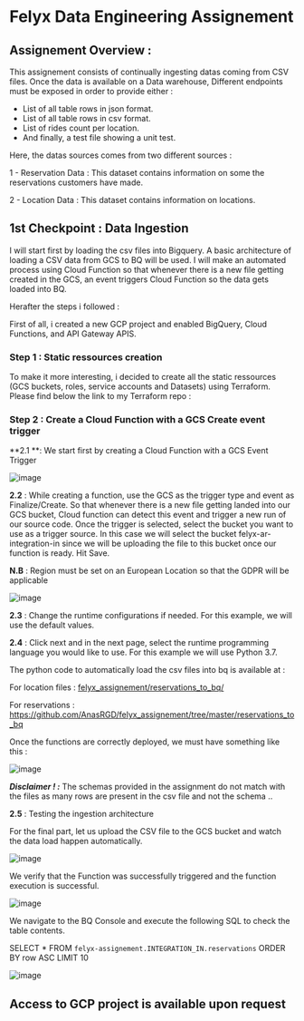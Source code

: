 # Felyx Data Engineering Assignement

## Assignement Overview :

This assignement consists of continually ingesting datas coming from CSV files. Once the data is available on a Data warehouse, Different endpoints must be exposed in order to provide either :
  - List of all table rows in json format.
  - List of all table rows in csv format.
  - List of rides count per location.
  - And finally, a test file showing a unit test.
 
 
Here, the datas sources comes from two different sources :

1 - Reservation Data : 
This dataset contains information on some the reservations customers have made.

2 - Location Data :
This dataset contains information on locations.


## 1st Checkpoint : Data Ingestion

I will start first by loading the csv files into Bigquery. 
A basic architecture of loading a CSV data from GCS to BQ will be used. I will make an automated process using Cloud Function so that whenever there is a new file getting created in the GCS, an event triggers Cloud Function so the data gets loaded into BQ.

Herafter the steps i followed : 

First of all, i created a new GCP project and enabled BigQuery, Cloud Functions, and API Gateway APIS.


### Step 1 : Static ressources creation 
To make it more interesting, i decided to create all the static ressources (GCS buckets, roles, service accounts and Datasets) using Terraform.
Please find below the link to my Terraform repo : 




### Step 2 : Create a Cloud Function with a GCS Create event trigger 

**2.1 **: We start first by creating a Cloud Function with a GCS Event Trigger

![image](https://user-images.githubusercontent.com/68516240/174658641-a19b59a6-f05a-405a-8f77-a9b8ebaef1d5.png)

**2.2** : While creating a function, use the GCS as the trigger type and event as Finalize/Create. So that whenever there is a new file getting landed into our GCS bucket, Cloud function can detect this event and trigger a new run of our source code.
Once the trigger is selected, select the bucket you want to use as a trigger source. In this case we will select the bucket felyx-ar-integration-in since we will be uploading the file to this bucket once our function is ready. Hit Save.

**N.B** : Region must be set on an European Location so that the GDPR will be applicable 

![image](https://user-images.githubusercontent.com/68516240/174659063-61d210ce-bec6-4c70-8a64-6a5f73e02f2f.png)

**2.3** : Change the runtime configurations if needed. For this example, we will use the default values.

**2.4** : Click next and in the next page, select the runtime programming language you would like to use. For this example we will use Python 3.7.

The python code to automatically load the csv files into bq is available at : 

For location files : 
[felyx_assignement/reservations_to_bq/](https://github.com/AnasRGD/felyx_assignement/tree/master/locations_to_bq)

For reservations : 
https://github.com/AnasRGD/felyx_assignement/tree/master/reservations_to_bq

Once the functions are correctly deployed, we must have something like this : 

![image](https://user-images.githubusercontent.com/68516240/174661331-d09fc6b3-8023-4b0c-877b-f7138cdcb89d.png)


**_Disclaimer ! :_**
The schemas provided in the assignment do not match with the files as many rows are present in the csv file and not the schema ..


**2.5** : Testing the ingestion architecture

For the final part, let us upload the CSV file to the GCS bucket and watch the data load happen automatically.

![image](https://user-images.githubusercontent.com/68516240/174661940-43e8c967-99e0-4535-9ace-3355afc6b449.png)


We verify that the Function was successfully triggered and the function execution is successful.

![image](https://user-images.githubusercontent.com/68516240/174662083-1b0717c7-1705-4685-89f0-faeda8ec294e.png)

We navigate to the BQ Console and execute the following SQL to check the table contents.

SELECT * FROM `felyx-assignement.INTEGRATION_IN.reservations` 
ORDER BY row ASC
LIMIT 10

![image](https://user-images.githubusercontent.com/68516240/174662448-f661725e-e862-4e18-b562-d26f16de9127.png)





## Access to GCP project is available upon request

